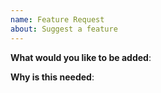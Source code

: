 ```yaml
---
name: Feature Request
about: Suggest a feature
---
```


<!-- Please only use this template for feature requests. Please also search for existing open and closed issues that may answer your question. Thanks!-->

**What would you like to be added**:

**Why is this needed**:

<!-- If this is a security issue, please do not discuss on GitHub. Please report any suspected or confirmed security issues to AWS Security https://aws.amazon.com/security/vulnerability-reporting/ -->
